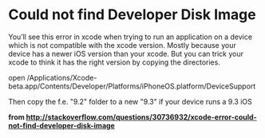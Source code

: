 # Could not find Developer Disk Image

You’ll see this error in xcode when trying to run an application on a device which is not compatible with the xcode version. Mostly because your device has a newer iOS version than your xcode. But you can trick your xcode to think it has the right version by copying the directories.

  open /Applications/Xcode-beta.app/Contents/Developer/Platforms/iPhoneOS.platform/DeviceSupport

Then copy the f.e. "9.2" folder to a new "9.3" if your device runs a 9.3 iOS

**from http://stackoverflow.com/questions/30736932/xcode-error-could-not-find-developer-disk-image**
